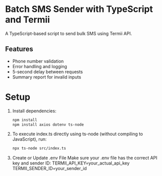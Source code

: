 # Batch SMS Sender with TypeScript and Termii

A TypeScript-based script to send bulk SMS using Termii API.

## Features
- Phone number validation
- Error handling and logging
- 5-second delay between requests
- Summary report for invalid inputs

# Setup
1. Install dependencies:
   ```bash
   npm install
   npm install axios dotenv ts-node

2. To execute index.ts directly using ts-node (without compiling to JavaScript), run:
   ```bash 
   npx ts-node src/index.ts
   ```
   
3. Create or Update .env File
Make sure your .env file has the correct API key and sender ID:
TERMII_API_KEY=your_actual_api_key
TERMII_SENDER_ID=your_sender_id


#